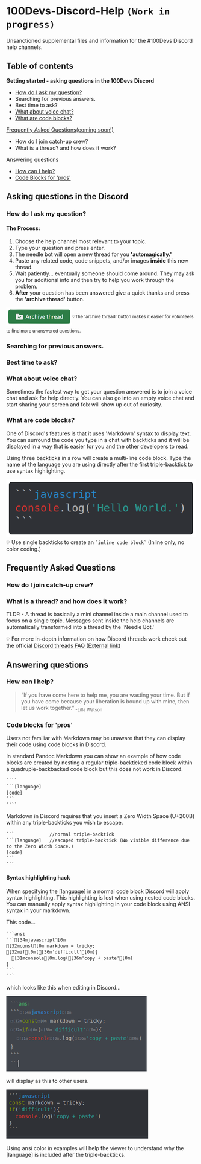 # 100Devs-Discord-Help `(Work in progress)`

Unsanctioned supplemental files and information for the #100Devs Discord help channels.

## Table of contents

**Getting started - asking questions in the 100Devs Discord**
  * [How do I ask my question?](#how-do-i-ask-my-question)
  * Searching for previous answers.
  * Best time to ask?
  * [What about voice chat?](#what-about-voice-chat)
  * [What are code blocks?](#what-are-code-blocks)


[Frequently Asked Questions(coming soon!)](#)
  * How do I join catch-up crew?
  * What is a thread? and how does it work?
  
  
Answering questions
  * [How can I help?](#how-can-i-help)
  * [Code Blocks for 'pros'](#code-blocks-for-pros)

  
  


## Asking questions in the Discord

### How do I ask my question?
#### The Process:
1. Choose the help channel most relevant to your topic.
1. Type your question and press enter.
1. The needle bot will open a new thread for you **'automagically.'**
1. Paste any related code, code snippets, and/or images **inside** this new thread.
1. Wait patiently... eventually someone should come around. They may ask you for additional info and then try to help you work through the problem.
1. **After** your question has been answered give a quick thanks and press the **'archive thread'** button.

<img align="middle" height=48px alt="Discord 'archive thread' button" src="images/archivethreadbutton.png"><sub>💡The 'archive thread' button makes it easier for volunteers to find more unanswered questions.</sub>

### Searching for previous answers.

### Best time to ask?

### What about voice chat?
Sometimes the fastest way to get your question answered is to join a voice chat and ask for help directly. You can also go into an empty voice chat and start sharing your screen and folx will show up out of curiosity. 

### What are code blocks?
One of Discord's features is that it uses 'Markdown' syntax to display text. You can surround the code you type in a chat with backticks and it will be displayed in a way that is easier for you and the other developers to read. 

Using three backticks in a row will create a multi-line code block. Type the name of the language you are using directly after the first triple-backtick to use syntax highlighting.

<img align="left" src="images/codesnip.png">

````
```[type the language here]
[paste your code here]
```
````

💡 Use single backticks to create an `` `inline code block` `` (Inline only, no color coding.)

## Frequently Asked Questions

### How do I join catch-up crew?

### What is a thread? and how does it work?
TLDR - A thread is basically a mini channel inside a main channel used to focus on a single topic. Messages sent inside the help channels are automatically transformed into a thread by the 'Needle Bot.'

💡 For more in-depth information on how Discord threads work check out the official [Discord threads FAQ (External link)](https://support.discord.com/hc/en-us/articles/4403205878423-Threads-FAQ)

## Answering questions

### How can I help?
>“If you have come here to help me, you are wasting your time. But if you have come because your liberation is bound up with mine, then let us work together.”<sub> -Lilla Watson</sub>

### Code blocks for 'pros'

Users not familiar with Markdown may be unaware that they can display their code using code blocks in Discord. 

In standard Pandoc Markdown you can show an example of how code blocks are created by nesting a regular triple-backticked code block within a quadruple-backbacked code block but this does not work in Discord.

<!--- Note: If you are viewing this file in raw mode please realize that I had to use yet another additional layer of codeblocks to create this README--->

`````
````
```[language]
[code]
```
````
`````

Markdown in Discord requires that you insert a Zero Width Space (U+200B) within any triple-backticks you wish to escape.
````
```             //normal triple-backtick
`​``[language]   //escaped triple-backtick (No visible difference due to the Zero Width Space.)
[code] 
`​``
```
````

#### Syntax highlighting hack

When specifying the [language] in a normal code block Discord will apply syntax highlighting. This highlighting is lost when using nested code blocks. You can manually apply syntax highlighting in your code block using ANSI syntax in your markdown. 

<p>This code...</p>

````
```ansi
`​``[34mjavascript[0m
[32mconst[0m markdown = tricky;
[32mif[0m([36m'difficult'[0m){
  [31mconsole[0m.log([36m'copy + paste'[0m)
}
`​``
```
````

<p>which looks like this when editing in Discord...</p>
<img src="images/discordansi.png">
<p>will display as this to other users.</p>
<img src="images/discordansirender.png">
<p>Using ansi color in examples will help the viewer to understand why the [language] is included after the triple-backticks.</p>

